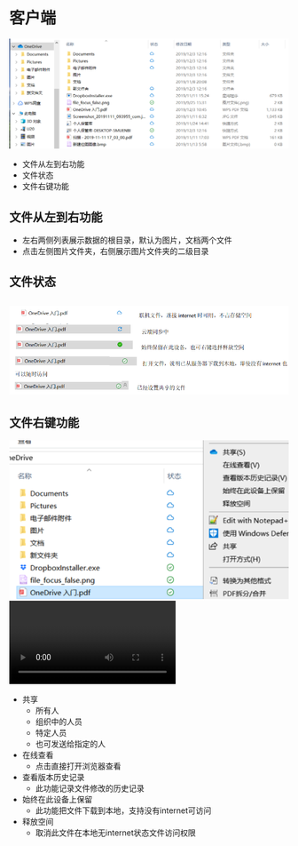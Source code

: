 # 客户端
![](https://github.com/openthos/multiwin-analysis/blob/master/multiwindow/dongpeng/seafile_img/home_icon.png)
  - 文件从左到右功能
  - 文件状态
  - 文件右键功能
## 文件从左到右功能
  - 左右两侧列表展示数据的根目录，默认为图片，文档两个文件
  - 点击左侧图片文件夹，右侧展示图片文件夹的二级目录
## 文件状态
![](https://github.com/openthos/multiwin-analysis/blob/master/multiwindow/dongpeng/seafile_img/home_icon1.png)
  - 
## 文件右键功能
![](https://github.com/openthos/multiwin-analysis/blob/master/multiwindow/dongpeng/seafile_img/home_right.png)
![Watch the video](https://github.com/openthos/multiwin-analysis/blob/master/multiwindow/dongpeng/seafile_img/home_icon3.mp4)
  - 共享
    - 所有人
    - 组织中的人员
    - 特定人员
    - 也可发送给指定的人
  - 在线查看
    - 点击直接打开浏览器查看
  - 查看版本历史记录
    - 此功能记录文件修改的历史记录
  - 始终在此设备上保留
    - 此功能把文件下载到本地，支持没有internet可访问
  - 释放空间
    - 取消此文件在本地无internet状态文件访问权限

